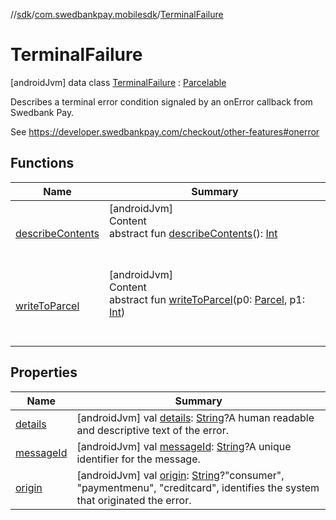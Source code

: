 //[sdk](../../../index.md)/[com.swedbankpay.mobilesdk](../index.md)/[TerminalFailure](index.md)



# TerminalFailure  
 [androidJvm] data class [TerminalFailure](index.md) : [Parcelable](https://developer.android.com/reference/kotlin/android/os/Parcelable.html)

Describes a terminal error condition signaled by an onError callback from Swedbank Pay.



See https://developer.swedbankpay.com/checkout/other-features#onerror

   


## Functions  
  
|  Name |  Summary | 
|---|---|
| <a name="android.os/Parcelable/describeContents/#/PointingToDeclaration/"></a>[describeContents](../../com.swedbankpay.mobilesdk.merchantbackend/-merchant-backend-problem/-server/-unknown/index.md#-1578325224%2FFunctions%2F462465411)| <a name="android.os/Parcelable/describeContents/#/PointingToDeclaration/"></a>[androidJvm]  <br>Content  <br>abstract fun [describeContents](../../com.swedbankpay.mobilesdk.merchantbackend/-merchant-backend-problem/-server/-unknown/index.md#-1578325224%2FFunctions%2F462465411)(): [Int](https://kotlinlang.org/api/latest/jvm/stdlib/kotlin/-int/index.html)  <br><br><br>|
| <a name="android.os/Parcelable/writeToParcel/#android.os.Parcel#kotlin.Int/PointingToDeclaration/"></a>[writeToParcel](../-view-payment-order-info/index.md#-1754457655%2FFunctions%2F462465411)| <a name="android.os/Parcelable/writeToParcel/#android.os.Parcel#kotlin.Int/PointingToDeclaration/"></a>[androidJvm]  <br>Content  <br>abstract fun [writeToParcel](../-view-payment-order-info/index.md#-1754457655%2FFunctions%2F462465411)(p0: [Parcel](https://developer.android.com/reference/kotlin/android/os/Parcel.html), p1: [Int](https://kotlinlang.org/api/latest/jvm/stdlib/kotlin/-int/index.html))  <br><br><br>|


## Properties  
  
|  Name |  Summary | 
|---|---|
| <a name="com.swedbankpay.mobilesdk/TerminalFailure/details/#/PointingToDeclaration/"></a>[details](details.md)| <a name="com.swedbankpay.mobilesdk/TerminalFailure/details/#/PointingToDeclaration/"></a> [androidJvm] val [details](details.md): [String](https://kotlinlang.org/api/latest/jvm/stdlib/kotlin/-string/index.html)?A human readable and descriptive text of the error.   <br>|
| <a name="com.swedbankpay.mobilesdk/TerminalFailure/messageId/#/PointingToDeclaration/"></a>[messageId](message-id.md)| <a name="com.swedbankpay.mobilesdk/TerminalFailure/messageId/#/PointingToDeclaration/"></a> [androidJvm] val [messageId](message-id.md): [String](https://kotlinlang.org/api/latest/jvm/stdlib/kotlin/-string/index.html)?A unique identifier for the message.   <br>|
| <a name="com.swedbankpay.mobilesdk/TerminalFailure/origin/#/PointingToDeclaration/"></a>[origin](origin.md)| <a name="com.swedbankpay.mobilesdk/TerminalFailure/origin/#/PointingToDeclaration/"></a> [androidJvm] val [origin](origin.md): [String](https://kotlinlang.org/api/latest/jvm/stdlib/kotlin/-string/index.html)?"consumer", "paymentmenu", "creditcard", identifies the system that originated the error.   <br>|

